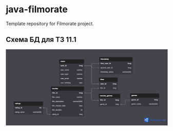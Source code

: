 # java-filmorate
Template repository for Filmorate project.

## Схема БД для ТЗ 11.1
![Схема БД для ТЗ 11.1](https://github.com/galievranis/java-filmorate/blob/main/Filmorate%20App.png?raw=true)